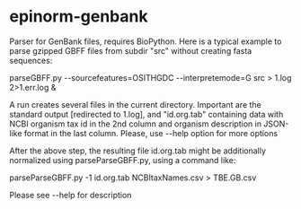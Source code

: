 # epinorm-genbank
Parser for GenBank files, requires BioPython.
Here is a typical example to parse gzipped GBFF files from subdir "src" without creating fasta sequences:

parseGBFF.py --sourcefeatures=OSITHGDC --interpretemode=G src > 1.log 2>1.err.log &

A run creates several files in the current directory. Important are the standard output [redirected to 1.log], and "id.org.tab" containing data with NCBI organism tax id in the 2nd column and organism description in JSON-like format in the last column.
Please, use --help option for more options


After the above step, the resulting file id.org.tab might be additionally normalized using parseParseGBFF.py, using a command like:

parseParseGBFF.py -1 id.org.tab NCBItaxNames.csv > TBE.GB.csv

Please see --help for description

